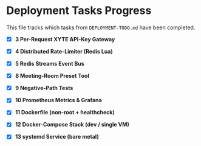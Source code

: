 # Deployment Tasks Progress

This file tracks which tasks from `DEPLOYMENT-TODO.md` have been completed.

- [x] **3 Per-Request XYTE API-Key Gateway**
- [x] **4 Distributed Rate-Limiter (Redis Lua)**
- [x] **5 Redis Streams Event Bus**
- [x] **8 Meeting-Room Preset Tool**
- [x] **9 Negative-Path Tests**
- [x] **10 Prometheus Metrics & Grafana**

- [x] **11 Dockerfile (non-root + healthcheck)**
- [x] **12 Docker-Compose Stack (dev / single VM)**
- [x] **13 systemd Service (bare metal)**
